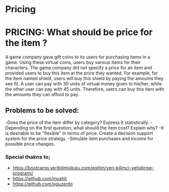 # **Pricing**


# PRICING: What should be price for the item ?


A game company gave gift coins to its users for purchasing items in a game.
Using these virtual coins, users buy various items for their characters.
The game company did not specify a price for an item and provided users to buy this item at the price they wanted.
For example, for the item named shield, users will buy this shield by paying the amounts they see fit.
A user can pay with 30 units of virtual money given to his/her, while the other user can pay with 45 units.
Therefore, users can buy this item with the amounts they can afford to pay.

## **Problems to be solved:**

-Does the price of the item differ by category? Express it statistically.
-Depending on the first question, what should the item cost? Explain why?
-It is desirable to be "flexible" in terms of price. Create a decision support system for the price strategy.
-Simulate item purchases and income for possible price changes.


### Special thakns to;
- https://bootcamp.veribilimiokulu.com/egitim/veri-bilimci-yetistirme-programi/
- https://github.com/mvahit
- https://github.com/oguzerdo
